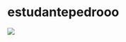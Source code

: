 # estudantepedrooo
![](https://www.google.com/url?sa=i&url=https%3A%2F%2Fgiphy.com%2Fexplore%2Frei-pele&psig=AOvVaw0-Fq_7bjU1frGRwlNYCpVq&ust=1717671118810000&source=images&cd=vfe&opi=89978449&ved=0CA8QjRxqFwoTCPivydilxIYDFQAAAAAdAAAAABAE)
